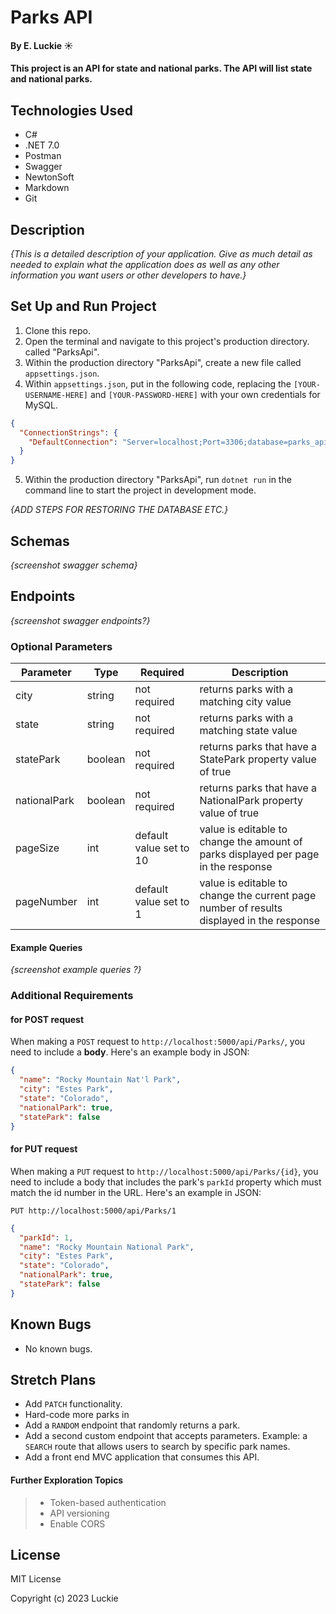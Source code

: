 # Parks API 

#### By E. Luckie ☀️

#### This project is an API for state and national parks. The API will list state and national parks.

## Technologies Used

* C#
* .NET 7.0
* Postman
* Swagger
* NewtonSoft
* Markdown
* Git


## Description

_{This is a detailed description of your application. Give as much detail as needed to explain what the application does as well as any other information you want users or other developers to have.}_


## Set Up and Run Project

1. Clone this repo.
2. Open the terminal and navigate to this project's production directory. called "ParksApi".
3. Within the production directory "ParksApi", create a new file called `appsettings.json`.
4. Within `appsettings.json`, put in the following code, replacing the `[YOUR-USERNAME-HERE]` and `[YOUR-PASSWORD-HERE]` with your own credentials for MySQL. 

```json
{
  "ConnectionStrings": {
    "DefaultConnection": "Server=localhost;Port=3306;database=parks_api;uid=[YOUR-USERNAME-HERE];pwd=[YOUR-PASSWORD-HERE];"
  }
}
```

5. Within the production directory "ParksApi", run `dotnet run` in the command line to start the project in development mode.

_{ADD STEPS FOR RESTORING THE DATABASE ETC.}_

## Schemas

_{screenshot swagger schema}_

## Endpoints

_{screenshot swagger endpoints?}_

### Optional Parameters

| Parameter | Type | Required | Description |
| --------- | ----- | ------- | ----------- |
| city | string | not required | returns parks with a matching city value |
| state | string | not required | returns parks with a matching state value | 
| statePark | boolean | not required | returns parks that have a StatePark property value of true |
| nationalPark | boolean | not required | returns parks that have a NationalPark property value of true |
| pageSize | int | default value set to 10 | value is editable to change the amount of parks displayed per page in the response |  
| pageNumber | int | default value set to 1 | value is editable to change the current page number of results displayed in the response |

#### Example Queries
_{screenshot example queries ?}_

<!-- * The following query will return all animals with a species value of "Dinosaur":
```GET http://localhost:5000/api/animals?species=dinosaur```

* The following query will return all animals with the name "Matilda":
```GET http://localhost:5000/api/animals?name=matilda```

* The following query will return all animals with an age of 10 or older:
```GET http://localhost:5000/api/animals?minimumAge=10```

* It's possible to include multiple query strings by separating them with an `&`:
```GET http://localhost:5000/api/animals?species=dinosaur&minimumAge=10``` -->

### Additional Requirements

#### for POST request

When making a `POST` request to `http://localhost:5000/api/Parks/`, you need to include a **body**. Here's an example body in JSON:

```json
{
  "name": "Rocky Mountain Nat'l Park",
  "city": "Estes Park",
  "state": "Colorado",
  "nationalPark": true,
  "statePark": false
}
```

#### for PUT request

When making a `PUT` request to `http://localhost:5000/api/Parks/{id}`, you need to include a body that includes the park's `parkId` property which must match the id number in the URL. Here's an example in JSON:

`PUT http://localhost:5000/api/Parks/1`

```json
{
  "parkId": 1,
  "name": "Rocky Mountain National Park",
  "city": "Estes Park",
  "state": "Colorado",
  "nationalPark": true,
  "statePark": false
}
```


## Known Bugs

* No known bugs.

## Stretch Plans

* Add `PATCH` functionality.
* Hard-code more parks in
* Add a `RANDOM` endpoint that randomly returns a park.
* Add a second custom endpoint that accepts parameters. Example: a `SEARCH` route that allows users to search by specific park names.
* Add a front end MVC application that consumes this API.

#### Further Exploration Topics
>* Token-based authentication
>* API versioning
>* Enable CORS

## License

MIT License

Copyright (c) 2023 Luckie